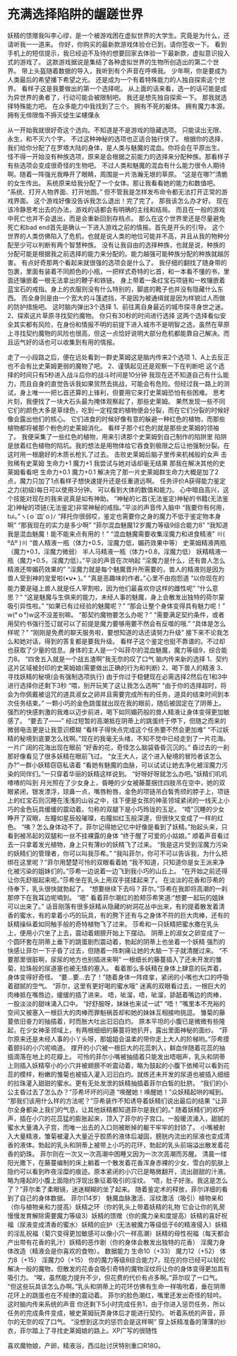 # 充满选择陷阱的龌蹉世界

妖精的馈赠我叫李心缪，是一个被游戏困在虚拟世界的大学生。究竟是为什么，还请听我一一道来。
你好，你购买的最新款游戏体验仓已到，请你签收一下。
看到手机上的短信提示，我已经迫不及待的想要回家去体验一下最新款，虚拟意识投入式的游戏了。
这款游戏据说是集结了各种虚拟世界的生物所创造出的第二个世界。
带上头盔随着数据的导入，我听到有个声音在呼唤我。
少年啊，你是要成为人类最后的希望播下希望之光。
还是成为一个有着特殊能力的人独自探索这个世界。
看样子这是我要做出的第一个选择呢。
从上面的话来看，选一的话可能是成为异世界的勇者了，行动可能会被限制吧。
我还是想先独自探索一下。
那我就选择特殊能力吧。
在众多能力中我找到了三个。
拥有不死的躯体。
拥有魔力本源。
拥有无偙限偺不搙灭偼生桬幰僷永

从一开始我就很好奇这个选向。不知道是不是游戏的隐藏选项。
只能读出无限、永生，和不灭六个字。
不过这种神秘的选项也正适合独行侠了。
根据你的选择，我们给你分配了在罗塔大陆的身体，是人类与魅魔的混血。你将会在平原出生。
怪不得一开始没有种族选项，原来是会根据之前能力的选择来分配种族。那看样子有些选项会变成很奇怪的生物吧。
不过人类和魅魔的混血有什么能力很令人期待啊。随着一阵强光我睁开了眼睛，周围是一片浩瀚无垠的草原。
“这是在哪?”清脆的女生传出。
系统原来给我分配了一个女体。那让我看看她的能力和数值吧。
“系统、打开人物界面、打开地图。”
但不管我是怎样发布命令都无法打开正常的游戏界面。
这个游戏好像没告诉我怎么退出！完了完了。
那我该怎么办才好。
现在该冷静思考出去的办法，游戏的话都会有明确的主线和结局。
而且在一般的游戏中死亡也并不会退出，而是会重新回到存档点。
那么在这个世界里还是尽量避免死亡和bad end首先是确认一下进入游戏之前的情报。首先是开头的引导。
这个世界的人类仿佛陷入了危机，也就是说人类的地位可能并不高，并且从我的物种分配至少可以判断有两个智慧种族。
没有让我自由的选择种族，也就是说，种族的分配可能是根据我之前选择的能力来分配的。能力越强可能种族分配的种族就越厉害。
有点好奇那两个看起来就很强的选项会是什么了。
我仔细的翻找了随身带的包裹，里面有装着不同颜色的小瓶，一把样式奇特的匕首，和一本看不懂的书，里面还镶嵌着一根无法拿出的鞭子和铁链。
身上带着一条红宝石项链和一枚镶嵌着蓝宝石的戒指。身上的衣服则没有什么特别的，脚底的靴子也并没有隐藏什么东西。
而全身则是由一个宽大的斗篷遮挡，不是因为被通缉就是因为样貌过人而做的防护措施吧。
这时脑内弹出3个选择
1、前往离自身最近的城市探寻身世之迷。
2、探索这片草原寻找契约魔物。
你只有30秒的时间进行选择
这两个选择看似安全其实都有风险，在身份和情报不明的前提下进入城市不是明智之选，虽然在草原上寻找契约魔物的风险也很高，但这一点恰好说明大部分危机都能靠自己解决。而且运气好的话也可以收集到有用的情报。

走了一小段路之后，便在远处看到一群史莱姆这是脑内传来2个选项
1、A上去反正也不会有比史莱姆更弱的魔物了吧。
2、谨慎起见还是观察一下在判断吧
这个选择的时间只有5秒进入战斗后你的战斗时间是10分钟
我现在还不知道自己有什么能力，而且自身的直觉告诉我如果贸然去挑战，可能会有危险。但经过我一路上的测试，身上唯一一把匕首还算的上锋利，但要用它来打史莱姆恐怕有些困难。
思考片刻，我便找了一块大石头最为掩体观察起了，那些史莱姆。
果然发现一些不同它们的颜色大多是草绿色，吃到一定程度的植物便会分裂，而在它们分裂的时候好像会露出他们的核心。
它们进食的时候好像有意的躲避一种红色的植物，而那些植物都将被那个粉色的史莱姆消化。
看样子那个红色的就是那些史莱姆的领袖了。
我便采集了一些红色的植物，用来引诱那个史莱姆到自己制作的陷阱里
陷阱是放着红色植物的陷坑。我的想法是用物体给它吞食到极限之后让他强制分裂。在这时用一根磨好的木质长枪扎了过去。
击败史莱姆后脑子里传来机械般的女声
击败稀有史莱姆
生命力+1
魔力+1
我尝试与她对话却毫无结果
那我在解决其他的史莱姆看看吧
生命力+0.1
魔力+0.1
解决完了那一片史莱姆群生命力大概是加了2点，魔力只加了1点看样子想快速提升还是任重道远啊。
任务评价A获得能力鉴定之力(初级)每日可以使用3分钟。
可以看到大体的数值和能力。
心中暗自高兴，这个技能对现在的我来说真是如有神助。
“神秘的匕首(无法鉴定)神秘的书籍(无法鉴定)神秘的项链(无法鉴定)非常神秘的戒指。”平淡的声音传入脑中
“我要你有何用，tui。”ヽ(ｏ`皿′ｏ)ﾉ
“拜托你很弱哎，鉴定也需要你之身的魔力不低于鉴定物本身啊”
“那我现在的实力是多少啊”
“菲尔混血魅魔12岁魔力等级9综合能力8”
“我知道我是混血魅魔！能不能来点有用的！”
“混血魅魔需要收集淫魔力和进食精液”
〣( ºΔº )〣
“兽人精液一瓶（体力+0.5，淫魔力低，媚药效果中等）
史莱姆精液两瓶（魔力+0.1，淫魔力微弱）
半人马精液一瓶（体力+0.8，淫魔力低）
妖精精液一瓶（魔力+0.5，淫魔力低）。”平淡的声音在次响起
“淫魔力是什么，还有兽人怎么精液还带媚药效果的”
“淫魔力就是每个魅魔晋升所需要的，兽人的精液则是因为兽人受到神的宠爱啦(•౪• )。”
“真是恶趣味的作者。”心里不由抱怨道
“以你现在的能力要是碰上兽人就是任人宰割啦，因为他们最喜欢你这样的雌性呢”
“什么意思？”
“这是魅魔与生俱来的能力，未经人事的魅魔，身上会散发出独特的荷尔蒙吸引异性啦。”
“如果已有过经验的魅魔呢？”
“那会让整个身体变得具有魅力呢！”
w(°ｏ°)w这不没差别嘛。
“那契约魔物要怎么办呢？”
“需要满足契约条件，或者用契约书强行签订就可以了前提是魔力要够用要不然会有反噬的哦.”
“具体是怎么样呢？”
“刚刚是免费的聊天服务啦，要想知道的话还请努力升级”
接下来不论我怎么和她对话，得到的答复都是要我升级。
看样子这个鉴定也挺不靠谱的。不过却也获取了少量的信息。身体的主人是一个叫菲尔的混血魅魔，魔力等级9，综合能力8。
“四舍五入就是一个战五渣啊”我无奈的叹了口气
脑内传来新的选择
1、契约这片区域被封印的史莱姆娘(需要做出正确的行为和判断)
2、喝下兽人的精液
3、寻找妖精的秘境(会有强制选项执行)
由于你过于稳健现在必需选择2然后在1和3中进行选择你还剩下3秒
“喂，别开玩笑了这让我怎么选啊”
“由于你的选择超时，将会为你佩戴被诅咒的道具淑女之卵并且需要完成所有的任务，道具的结束时间到本次任务结束。”
一颗小巧的金色跳蛋就出现在我的眼前，随后被固定在了阴蒂上。
强烈的快感刺激的我难以迈步前进，喝下如同媚药般的兽人精液让身体变得更加敏感了。
“要去了——”
经过短暂的高潮抵在阴蒂上的跳蛋终于停下，但随之而来的微弱电击更是让我意识模糊
“看样子得快点完成这个任务要不然会更加难”
“不过妖精的秘境到底要怎么找啊。”现在的我毫无头绪，不知不觉中已经走到了一片花海。
一片广阔的花海出现在眼前
“好香的花，奇怪怎么脑袋昏昏沉沉的。”
昏过去的一刹那好像看见了很多妖精在眼前飞过。
“女王大人，这个进入秘境的冒险者该怎么办?”一群小妖精窃窃私语着
“看她有魅魔的血脉，可以试试让她去净化被淫魔力污染的同伴们。”一只穿着华丽的妖精这样说到。
“好呀好呀就怎么办吧。”妖精们叽叽喳喳的叫到
月光照在了少女身上，昏睡的少女被藤蔓捆住四肢吊在空中，她的双眼紧闭，银发漂浮，琼鼻一点，嘴唇粉唇，金色的项链吊白皙秀颀的脖子上，项链上的红宝石则沉睡在浅浅的山谷之中，往下便是女孩的神圣领域紧闭的一线天上小巧的金色玩具缓缓的震动着。匀称的双腿下是小巧玲珑的玉足。
“唔”沉睡的少女睁开了双眼，左瞳如星辰般璀璨，右瞳如红玉般深邃，但很快又变成了一样的红色。
“咦？怎么身体动不了。菲尔记得她记忆中好像是看到了妖精。”抬起头来，只看到被吊起的双腿和一丝不挂裸露的身体
“终于醒了可爱的小姑娘。”
顺着声音看过去一只拿着发光植物，身上只有薄纱的妖精飞了过来。
“我是这片受到淫魔力污染的妖精们的管理者，你可以叫我莎希。”
“我叫菲尔，你可不可以告诉我，为什么把绑在这里呢？”菲尔用楚楚可怜的双眼看着她
“我不知道，只知道你是女王派来净化被污染的姐妹们的。”莎希一边说着一边飞到我小巧的山丘上。
“在开始之前还得让你先舒服起来呢。”莎希坐在乳头上用双手搓揉起来了。
在淡淡的花香和莎希的侍奉下，乳头很快就勃起了。
“想要继续下去吗？菲尔。”莎希在我即将高潮的一刹那停下在我耳边呢喃到。
“嗯”
看着菲尔潮红的脸颊莎希笑道:“想要一起玩的姐妹可以出来了。”
话音刚落有很多妖精从隐藏的树洞花丛中出来，有的提着散发着清香的蜜水，有的拿着小巧的玩具，有的胯下还有与之身体不符的巨大肉棒，还有的妖精操纵着如同触手般的奇特植物飞了过来。
莎希和一只妖精把蜜水撒在乳头上，便用小穴坐了上去，震动着翅膀开始上下摆动。
阴蒂上的淑女之卵变成了一个圆环套在阴蒂上垂下的跳蛋剧烈震动着，勃起的阴蒂上也坐着一个妖精
强烈的快感让菲尔一下子昏了过去，但随着一阵刺痛让她的大脑一下子就清醒过来。
“不要那里很脏啊，尿尿的地方也别插进来啊”
一根细长的藤蔓插入了还未开发的雏菊，拉珠般的尿道塞也被无情的塞入。
看着那么多妖精在身体上肆意的玩弄着，身体变得好奇怪。
“要…要…去了！”随着身体一阵痉挛，紧闭的小嘴也大口的呼吸着甜腻的空气。
“菲尔，这里有更好喝的蜜水哦”
迷离的双眼看过去，一根巨大的肉棒抵在嘴唇边，缓缓的插了进来。
唔，呲溜，唔，呲溜，舔舐着嘴边的肉棒，一股淡淡的甜味涌入口中。
“好舒服呀，妹妹也来试一试”
“唔！”嘴里本不充裕的空间又被塞入一根巨大的肉棒而罪魁祸首却和她的妹妹互相接吻挑逗。
雏菊的藤蔓依旧奋力的抽插着，时而胀大吐出汩汩白灼。
原本平坦的小腹已是微微有些隆起，在少女神圣领域上，有两根细细的藤蔓将她扒开，露出里面神秘的面纱。
“菲尔原来还是未经人事的小丫头呀，那姐姐会温柔的带你走上大人的阶梯哟。”莎希摸着颤抖的小穴呢喃道。
撑开的小穴被一根巨大的花蕊刺入，鲜血伴随着花蕊的抽插滴落在地上的花瓣上。
可怜的菲尔小嘴被抽插着只能发出唔咽声，乳头和阴蒂上则插入妖精窄小的小穴并被翅膀不听震动着，略为鼓起的小腹下依稀可以看到花蕊的模样，粉嫩的雏菊也被插入灌入汩汩白灼。就练还未开发的尿道也被插入细细的拉珠灌入甜甜的蜜水。更有无处发泄的妖精抽插着菲尔白皙的肚脐。
“我们的小公主昏过去了怎么办？”莎希坏坏的问道
“唤醒她！唤醒她！”众妖精起哄的喊到。
“那我们该用什么样的方法呢？”莎希装作不知诱导着妖精们说出最后的结果
“让菲尔全身都染上我们的气息，让其他妖精都知道菲尔是我们的。”
随着妖精们的欢呼声，插在小穴的花蕊猛的膨胀起来，顶入了菲尔的子宫口。一股暖流涌入，甜腻的蜜水大量涌入子宫，而唯一出去的入口则被断掉的躯干牢牢的封锁了。
小嘴被射入大量精液，雏菊被灌入大量近乎胶质的液体后凝固，膀胱内流出的尿液也变成清香的液体。勃起的乳头和阴蒂上被带上小巧的花环，勃起的乳头前端溢出散发着花香的奶珠。
菲尔则在一次又一次高潮中困睡又因为一次次高潮而苏醒。
清晨一缕阳光撒下，在藤蔓编制的床上躺着一个散发着花香浑身赤裸的少女，雪白的肌肤上隐约可以看到昨夜淫糜的痕迹。原本紧闭的小穴已是略微翻开，流出甜甜的汁液。略为隆起的小腹上面隐约浮现出象征着吸引的淫纹。
“唔，肚子好涨。我这是怎么了？”菲尔柔了柔眼镜，迷迷糊糊的坐了起来。
随着鉴定术的释放，菲尔详细的看到了自己的身体数据。
菲尔(14岁）
魅魔血脉激活、淫纹激活（吸引）植物亲和（你与植物亲和力提高）妖精之环（你的乳头上带着妖精的礼物 它会让你的乳房慢慢发育解除需要魔力等级3）妖精的馈赠（你的魔力亲和度提高）妖精的喜好祝福（尿液变成清香的蜜水）妖精的庇护（无法被魔力等级低于6的精液侵入）妖精的淫乱祝福（菊穴变得更加敏感可以像小穴一样高潮）妖精的母性祝福（每天都会产出带有花香的乳汁）妖精的恶作剧（你的身体会散发出独特的花香）
淫魔力身体改造（精液会是你喜欢的食物）。
数据能力
生命10（+33）
魔力12（+52）
体力8（+15）
淫魔力0（+15）
你的魔力等级8综合能力7，现在的你已经可以轻松解决一般的魔物，但散发的花香会吸引奇特的魔物淫纹将让你的身体变得更加具有吸引力。
“唉，虽然能力提升不少，但花费的代价有点多啊。”菲尔叹了一口气。
“但这些玩具该怎么办啊。”乳头和阴蒂上的花环仿佛有生命一样吸吮着，垂在阴蒂花环上的跳蛋也在不规律的震动着。
菲尔的脸色潮红，嘴里还发出奇怪的轻吟。
这时脑内传来系统的声音
你还剩下5小时完成任务1，由于你进入惩罚任务，所以任务的完成条件变成，被史莱姆玩弄身体后才能进行契约。
听着系统的声音，菲尔的无奈的叹了口气。
“没想到这次的惩罚会是这样啊”
穿上妖精准备的薄薄的纱衣，菲尔踏上了寻找史莱姆娘的路上。XP广写的很随性

喜欢魔物娘，产卵，精液浴，西瓜肚讨厌特别重口R18G。


